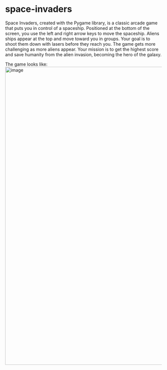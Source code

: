 # space-invaders
Space Invaders, created with the Pygame library, is a classic arcade game that puts you in control of a spaceship. Positioned at the bottom of the screen, you use the left and right arrow keys to move the spaceship. Aliens ships appear at the top and move toward you in groups. Your goal is to shoot them down with lasers before they reach you. The game gets more challenging as more aliens appear. Your mission is to get the highest score and save humanity from the alien invasion, becoming the hero of the galaxy.

The game looks like:
<img width="960" alt="image" src="https://github.com/Grunt-prog/space-invaders/assets/86661317/f6891f27-a8fe-419b-affa-baca510fb5d8">
